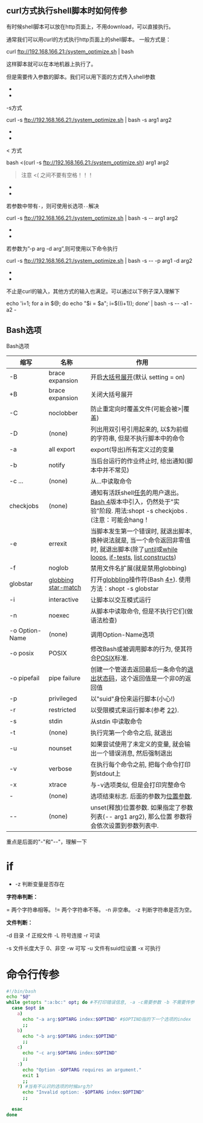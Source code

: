 ## curl方式执行shell脚本时如何传参

有时候shell脚本可以放在http页面上，不用download，可以直接执行。

通常我们可以用curl的方式执行http页面上的shell脚本。 一般方式是：

curl ftp://192.168.166.21:/system_optimize.sh | bash

这样脚本就可以在本地机器上执行了。

但是需要传入参数的脚本。我们可以用下面的方式传入shell参数

- 

- 

  -s方式

curl -s ftp://192.168.166.21:/system_optimize.sh | bash -s arg1 arg2

- 

- 

  < 方式

bash <(curl -s ftp://192.168.166.21:/system_optimize.sh) arg1 arg2

> 注意 <( 之间不要有空格！！！

- 

- 

  若参数中带有`-`，则可使用长选项`--`解决

curl -s ftp://192.168.166.21:/system_optimize.sh | bash -s -- arg1 arg2

- 

- 

  若参数为”-p arg -d arg”,则可使用以下命令执行

curl -s ftp://192.168.166.21:/system_optimize.sh | bash -s -- -p arg1 -d arg2

- 

- 

  不止是curl的输入，其他方式的输入也满足。可以通过以下例子深入理解下

echo 'i=1; for a in $@; do echo "$i = $a"; i=$((i+1)); done' | bash -s -- -a1 -a2 -

## Bash选项

Bash选项

| 缩写           | 名称                                                         | 作用                                                         |
| -------------- | ------------------------------------------------------------ | ------------------------------------------------------------ |
| -B             | brace expansion                                              | 开启[大括号展开](https://wiki.clay-wangzhi.com/23-wei-fen-lei/curl-fang-shi-zhi-hang-shell-jiao-ben-shi-ru-he-chuan-can)(默认 setting = on) |
| +B             | brace expansion                                              | 关闭大括号展开                                               |
| -C             | noclobber                                                    | 防止重定向时覆盖文件(可能会被>\|覆盖)                        |
| -D             | (none)                                                       | 列出用双引号引用起来的, 以$为前缀的字符串, 但是不执行脚本中的命令 |
| -a             | all export                                                   | export(导出)所有定义过的变量                                 |
| -b             | notify                                                       | 当后台运行的作业终止时, 给出通知(脚本中并不常见)             |
| -c ...         | (none)                                                       | 从...中读取命令                                              |
| checkjobs      | (none)                                                       | 通知有活跃shell[任务](http://tldp.org/LDP/abs/html/x9644.html#JOBSREF)的用户退出。[Bash 4](http://tldp.org/LDP/abs/html/bashver4.html#BASH4REF)版本中引入，仍然处于"实验"阶段. 用法:shopt -s checkjobs .(注意：可能会hang！ |
| -e             | errexit                                                      | 当脚本发生第一个错误时, 就退出脚本, 换种说法就是, 当一个命令返回非零值时, 就退出脚本(除了[until](http://tldp.org/LDP/abs/html/loops1.html#UNTILLOOPREF)或[while loops](http://tldp.org/LDP/abs/html/loops1.html#WHILELOOPREF), [if-tests](http://tldp.org/LDP/abs/html/testconstructs.html#TESTCONSTRUCTS1), [list constructs](http://tldp.org/LDP/abs/html/list-cons.html#LCONS1)) |
| -f             | noglob                                                       | 禁用文件名扩展(就是禁用globbing)                             |
| globstar       | [globbing star-match](http://tldp.org/LDP/abs/html/bashver4.html#GLOBSTARREF) | 打开[globbling](http://tldp.org/LDP/abs/html/globbingref.html)操作符(Bash [4+](http://tldp.org/LDP/abs/html/bashver4.html#BASH4REF)). 使用方法：shopt -s globstar |
| -i             | interactive                                                  | 让脚本以交互模式运行                                         |
| -n             | noexec                                                       | 从脚本中读取命令, 但是不执行它们(做语法检查)                 |
| -o Option-Name | (none)                                                       | 调用Option-Name选项                                          |
| -o posix       | POSIX                                                        | 修改Bash或被调用脚本的行为, 使其符合[POSIX](http://tldp.org/LDP/abs/html/sha-bang.html#POSIX2REF)标准. |
| -o pipefail    | pipe failure                                                 | 创建一个管道去返回最后一条命令的[退出状态码](http://tldp.org/LDP/abs/html/exit-status.html#EXITSTATUSREF)，这个返回值是一个非0的返回值 |
| -p             | privileged                                                   | 以"suid"身份来运行脚本(小心!)                                |
| -r             | restricted                                                   | 以受限模式来运行脚本(参考 [22](http://tldp.org/LDP/abs/html/restricted-sh.html)). |
| -s             | stdin                                                        | 从stdin 中读取命令                                           |
| -t             | (none)                                                       | 执行完第一个命令之后, 就退出                                 |
| -u             | nounset                                                      | 如果尝试使用了未定义的变量, 就会输出一个错误消息, 然后强制退出 |
| -v             | verbose                                                      | 在执行每个命令之前, 把每个命令打印到stdout上                 |
| -x             | xtrace                                                       | 与-v选项类似, 但是会打印完整命令                             |
| -              | (none)                                                       | 选项结束标志. 后面的参数为[位置参数](http://tldp.org/LDP/abs/html/internalvariables.html#POSPARAMREF). |
| --             | (none)                                                       | unset(释放)位置参数. 如果指定了参数列表(-- arg1 arg2), 那么位置 参数将会依次设置到参数列表中. |

重点是后面的"-"和"--"，理解一下

# if 

- -z 判断变量是否存在

**字符串判断：**

= 两个字符串相等。
!= 两个字符串不等。
-n 非空串。
-z  判断字符串是否为空。

**文件判断：**

-d  目录
-f   正规文件
-L  符号连接
-r  可读

-s  文件长度大于 0、非空
-w  可写
-u  文件有suid位设置
-x  可执行







# 命令行传参



```sh
#!/bin/bash
echo "$@"
while getopts ":a:bc:" opt; do #不打印错误信息, -a -c需要参数 -b 不需要传参  
  case $opt in
    a)
      echo "-a arg:$OPTARG index:$OPTIND" #$OPTIND指的下一个选项的index
      ;;
    b)
      echo "-b arg:$OPTARG index:$OPTIND"
      ;;
    c) 
      echo "-c arg:$OPTARG index:$OPTIND"
      ;;
    :)
      echo "Option -$OPTARG requires an argument." 
      exit 1
      ;;
    ?) #当有不认识的选项的时候arg为?
      echo "Invalid option: -$OPTARG index:$OPTIND"
      ;;
    
  esac
done
```

